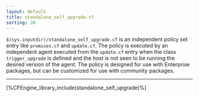 ```yaml
---
layout: default
title: standalone_self_upgrade.cf
sorting: 30
---
```


`$(sys.inputdir)/standalone_self_upgrade.cf` is an independent policy set entry
like `promises.cf` and `update.cf`. The policy is executed by an independent
agent executed from the `update.cf` entry when the class `trigger_upgrade` is
defined and the host is not seen to be running the desired version of the agent.
The policy is designed for use with Enterprise packages, but can be customized
for use with community packages.

***

[%CFEngine_library_include(standalone_self_upgrade)%]
